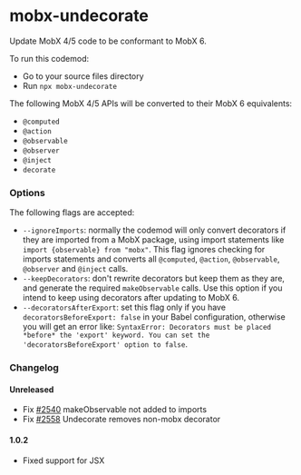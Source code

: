 # mobx-undecorate

Update MobX 4/5 code to be conformant to MobX 6.

To run this codemod:

-   Go to your source files directory
-   Run `npx mobx-undecorate`

The following MobX 4/5 APIs will be converted to their MobX 6 equivalents:

-   `@computed`
-   `@action`
-   `@observable`
-   `@observer`
-   `@inject`
-   `decorate`

### Options

The following flags are accepted:

-   `--ignoreImports`: normally the codemod will only convert decorators if they are imported from a MobX package, using import statements like `import {observable} from "mobx"`. This flag ignores checking for imports statements and converts all `@computed`, `@action`, `@observable`, `@observer` and `@inject` calls.
-   `--keepDecorators`: don't rewrite decorators but keep them as they are, and generate the required `makeObservable` calls. Use this option if you intend to keep using decorators after updating to MobX 6.
-   `--decoratorsAfterExport`: set this flag only if you have `decoratorsBeforeExport: false` in your Babel configuration, otherwise you will get an error like: `SyntaxError: Decorators must be placed *before* the 'export' keyword. You can set the 'decoratorsBeforeExport' option to false`.

### Changelog

#### Unreleased

-   Fix [#2540](https://github.com/mobxjs/mobx/issues/2540) makeObservable not added to imports
-   Fix [#2558](https://github.com/mobxjs/mobx/issues/2558) Undecorate removes non-mobx decorator

#### 1.0.2

-   Fixed support for JSX
